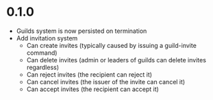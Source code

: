 # 0.1.0

* Guilds system is now persisted on termination
* Add invitation system
  * Can create invites (typically caused by issuing a guild-invite command)
  * Can delete invites (admin or leaders of guilds can delete invites regardless)
  * Can reject invites (the recipient can reject it)
  * Can cancel invites (the issuer of the invite can cancel it)
  * Can accept invites (the recipient can accept it)
